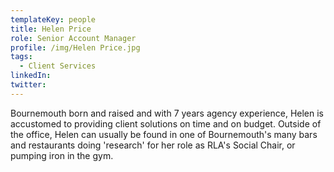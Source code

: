 ```yaml
---
templateKey: people
title: Helen Price
role: Senior Account Manager
profile: /img/Helen Price.jpg
tags:
  - Client Services
linkedIn: 
twitter: 
---
```


Bournemouth born and raised and with 7 years agency experience, Helen is accustomed to providing client solutions on time and on budget. Outside of the office, Helen can usually be found in one of Bournemouth's many bars and restaurants doing 'research' for her role as RLA's Social Chair, or pumping iron in the gym.